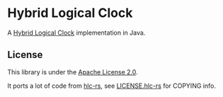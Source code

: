 # Hybrid Logical Clock

A [Hybrid Logical Clock](http://muratbuffalo.blogspot.de/2014/07/hybrid-logical-clocks.html) implementation in Java.

## License

This library is under the [Apache License 2.0](LICENSE).

It ports a lot of code from [hlc-rs](https://github.com/tbg/hlc-rs), see [LICENSE.hlc-rs](licenses/LICENSE.hlc-rs) for COPYING info.
